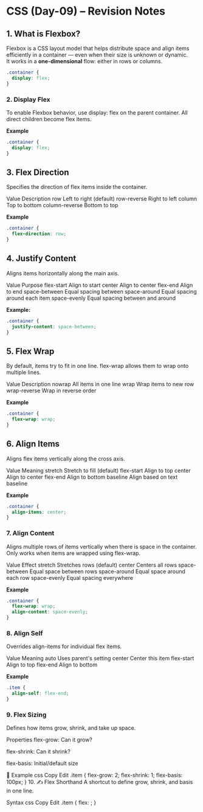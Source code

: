 # CSS (Day-09) – Revision Notes

## 1.  What is Flexbox?

Flexbox is a CSS layout model that helps distribute space and align items efficiently in a container — even when their size is unknown or dynamic.  
It works in a **one-dimensional** flow: either in rows or columns.

```css
.container {
  display: flex;
}
```

### 2. Display Flex
To enable Flexbox behavior, use display: flex on the parent container.
All direct children become flex items.

**Example**
```css
.container {
  display: flex;
}
```

## 3. Flex Direction
Specifies the direction of flex items inside the container.

Value	Description
row	Left to right (default)
row-reverse	Right to left
column	Top to bottom
column-reverse	Bottom to top

**Example**
```css
.container {
  flex-direction: row;
}
```
## 4. Justify Content
Aligns items horizontally along the main axis.

Value	Purpose
flex-start	Align to start
center	Align to center
flex-end	Align to end
space-between	Equal spacing between
space-around	Equal spacing around each item
space-evenly	Equal spacing between and around

**Example:**
```css
.container {
  justify-content: space-between;
}
```

## 5. Flex Wrap
By default, items try to fit in one line.
flex-wrap allows them to wrap onto multiple lines.

Value	Description
nowrap	All items in one line
wrap	Wrap items to new row
wrap-reverse	Wrap in reverse order

 **Example**
```css
.container {
  flex-wrap: wrap;
}
```

## 6. Align Items
Aligns flex items vertically along the cross axis.

Value	Meaning
stretch	Stretch to fill (default)
flex-start	Align to top
center	Align to center
flex-end	Align to bottom
baseline	Align based on text baseline

**Example**
```css
.container {
  align-items: center;
}
```
### 7. Align Content
Aligns multiple rows of items vertically when there is space in the container.
Only works when items are wrapped using flex-wrap.

Value	Effect
stretch	Stretches rows (default)
center	Centers all rows
space-between	Equal space between rows
space-around	Equal space around each row
space-evenly	Equal spacing everywhere

**Example**
```css
.container {
  flex-wrap: wrap;
  align-content: space-evenly;
}
```

### 8. Align Self
Overrides align-items for individual flex items.

Value	Meaning
auto	Uses parent's setting
center	Center this item
flex-start	Align to top
flex-end	Align to bottom

**Example**
```css
.item {
  align-self: flex-end;
}
```

### 9. Flex Sizing
Defines how items grow, shrink, and take up space.

Properties
flex-grow: Can it grow?

flex-shrink: Can it shrink?

flex-basis: Initial/default size

🔹 Example
css
Copy
Edit
.item {
  flex-grow: 2;
  flex-shrink: 1;
  flex-basis: 100px;
}
10. ✍️ Flex Shorthand
A shortcut to define grow, shrink, and basis in one line.

Syntax
css
Copy
Edit
.item {
  flex: <grow> <shrink> <basis>;
}
